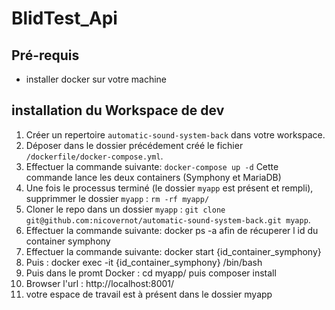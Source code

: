# BlidTest_Api


## Pré-requis
- installer docker sur votre machine

## installation du Workspace de dev
1) Créer un repertoire `automatic-sound-system-back` dans votre workspace.
2) Déposer dans le dossier précédement créé le fichier `/dockerfile/docker-compose.yml`.
3) Effectuer la commande suivante: `docker-compose up -d`
Cette commande lance les deux containers (Symphony et MariaDB)
4) Une fois le processus terminé (le dossier `myapp` est présent et rempli), supprimmer le dossier `myapp` : `rm -rf myapp/`
5) Cloner le repo dans un dossier `myapp` : `git clone git@github.com:nicovernot/automatic-sound-system-back.git myapp`.
6) Effectuer la commande suivante: docker ps -a afin de récuperer l id du container symphony
7) Effectuer la commande suivante: docker start {id_container_symphony}
8) Puis : docker exec -it {id_container_symphony} /bin/bash 
9) Puis dans le promt Docker : cd myapp/ puis composer install
10) Browser l'url : http://localhost:8001/
11) votre espace de travail est à présent dans le dossier myapp

